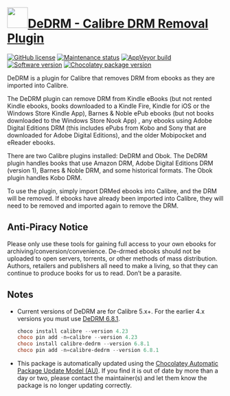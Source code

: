# [<img src="https://cdn.jsdelivr.net/gh/dgalbraith/chocolatey-packages@ea0f988a4cfad988a1f4ede817d493f70da0b74a/icons/calibre-dedrm.png" width="48" height="48"/>DeDRM - Calibre DRM Removal Plugin](https://chocolatey.org/packages/calibre-dedrm)

[![GitHub license](https://img.shields.io/badge/license-GPLv3-blue)](https://www.gnu.org/licenses/gpl-3.0.html)
[![Maintenance status](https://img.shields.io/badge/maintained%3F-yes-green.svg)](https://github.com/dgalbraith/chocolatey-packages/graphs/commit-activity)
[![AppVeyor build](https://img.shields.io/appveyor/ci/dgalbraith/chocolatey-packages)](https://ci.appveyor.com/project/dgalbraith/chocolatey-packages)
[![Software version](https://img.shields.io/badge/Source-v7.1.0-blue)](https://github.com/apprenticeharper/DeDRM_tools/releases/tag/v7.1.0)
[![Chocolatey package version](https://img.shields.io/chocolatey/v/calibre-dedrm?label=Chocolatey)](https://chocolatey.org/packages/calibre-dedrm)

DeDRM is a plugin for Calibre that removes DRM from ebooks as they are imported into Calibre.

The DeDRM plugin can remove DRM from Kindle eBooks (but not rented Kindle ebooks, books downloaded to a Kindle Fire,
Kindle for iOS or the Windows Store Kindle App), Barnes & Noble ePub ebooks (but not books downloaded to the Windows
Store Nook App) , any ebooks using Adobe Digital Editions DRM (this includes ePubs from Kobo and Sony that are
downloaded for Adobe Digital Editions), and the older Mobipocket and eReader ebooks.

There are two Calibre plugins installed: DeDRM and Obok. The DeDRM plugin handles books that use Amazon DRM, Adobe
Digital Editions DRM (version 1), Barnes & Noble DRM, and some historical formats. The Obok plugin handles Kobo DRM.

To use the plugin, simply import DRMed ebooks into Calibre, and the DRM will be removed. If ebooks have already been
imported into Calibre, they will need to be removed and imported again to remove the DRM.

## Anti-Piracy Notice

Please only use these tools for gaining full access to your own ebooks for archiving/conversion/convenience. De-drmed
ebooks should not be uploaded to open servers, torrents, or other methods of mass distribution. Authors, retailers
and publishers all need to make a living, so that they can continue to produce books for us to read. Don’t be a
parasite.

## Notes

* Current versions of DeDRM are for Calibre 5.x+. For the earlier 4.x versions you must use [DeDRM 6.8.1](https://chocolatey.org/packages/calibre-dedrm/6.8.1).
  
  ```powershell
  choco install calibre --version 4.23
  choco pin add -n=calibre --version 4.23
  choco install calibre-dedrm --version 6.8.1
  choco pin add -n=calibre-dedrm --version 6.8.1
  ```

* This package is automatically updated using the [Chocolatey Automatic Package Update Model (AU)](https://github.com/majkinetor/au/blob/master/README.md).
  If you find it is out of date by more than a day or two, please contact the maintainer(s) and let them know the package is no longer updating correctly.
